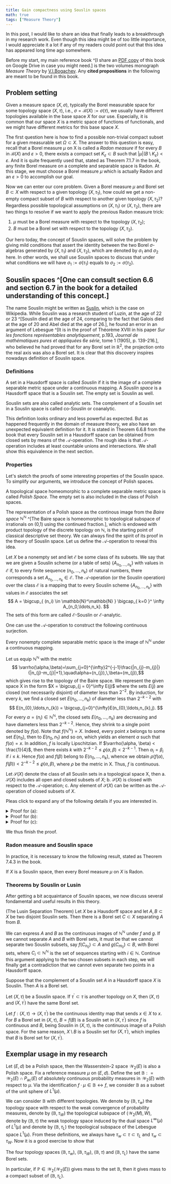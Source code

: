 ```yaml
---
title: Gain compactness using Souslin spaces
math: true
tags: ["Measure Theory"]
---
```


In this post, I would like to share an idea that finally leads
to a breakthrough in my research work.
Even though this idea might be of too little importance,
I would appreciate it a lot if any of my readers could point out
that this idea has appeared long time ago somewhere.

Before my start, my main reference book
^[I share an [PDF copy](https://drive.google.com/file/d/1b9ooQLN8OkxPi9IrwIaqkEIfaRWyNXKk/view?usp=sharing)
of this book on Google Drive in case you might need.]
is the two volumes monograph
_Measure Theory_ by [V.I.Bogachev](https://en.wikipedia.org/wiki/Vladimir_Bogachev).
Any __cited propositions__ in the following are meant to be found in this book.

## Problem setting

Given a measure space $(X, \sigma)$,
typically the Borel measurable space for some topology space $(X, \tau)$,
i.e., $\sigma = \mathcal{B}(X):= \sigma(\tau)$,
we usually have different topologies available in the base
space $X$ for our use.
Especially, it is common that our space $X$ is a metric space of functions
of functionals, and we might have different metrics for this base space $X$.

The first question here is how to find a possible non-trivial
compact subset for a given measurable set $\Omega \subset X$.
The answer to this question is easy, recall that
a Borel measure $\mu$ on X is called a _Radon measure_ if for every $B$ in
$\mathcal{B}(X)$ and $\varepsilon > 0$,
there exists a compact set $K_\varepsilon \subset B$ such that
$|\mu|(B\setminus K_{\varepsilon})<\varepsilon$.
And it is quite frequently used that, stated as Theorem 7.1.7 in the book,
any finite Borel measure on a complete and separable space is Radon.
At this stage, we must choose a Borel measure $\mu$ which is actually
Radon and an $\varepsilon > 0$ to accomplish our goal.

Now we can enter our core problem.
Given a Borel measure $\mu$ and Borel set $B \subset X$ with respect
to a given topology $(X, \tau_1)$,
how could we get a non-empty compact subset of $B$ with respect to another
given topology $(X, \tau_2)$?
Regardless possible topological assumptions on $(X, \tau_1)$ or $(X, \tau_2)$,
there are two things to resolve if we want to apply the
previous Radon measure trick:
1. $\mu$ must be a Borel measure with respect to the topology $(X, \tau_2)$;
2. $B$ must be a Borel set with respect to the topology $(X, \tau_2)$.

Our hero today, the concept of Souslin spaces, will solve the problem
by giving mild conditions that assert the identity between
the two Borel $\sigma$-algebras generated by $(X, \tau_1)$ and $(X, \tau_2)$,
which are denoted by $\sigma_1$ and $\sigma_2$ here.
In other words, we shall use Souslin spaces to discuss that
under what conditions we will have $\sigma_1 := \sigma(\tau_1)$
equals to $\sigma_2 := \sigma(\tau_2)$.


## Souslin spaces ^[One can consult section 6.6 and section 6.7 in the book for a detailed understanding of this concept.]

The name Souslin might be written as [Suslin](https://en.wikipedia.org/wiki/Mikhail_Suslin),
which is the case on Wikipedia.
While Souslin was a research student of Luzin,
at the age of 22 or 23 ^[Souslin died at the age of 24,
comparing to the fact that Galois died at the age of 20
and Abel died at the age of 26.],
he found an error in an argument of Lebesgue
^[It is in the proof of Théorème XVIII in
his paper _Sur les fonctions représentables analytiquement_,
p.193, _Journal de mathématiques pures et appliquées 6e série_,
tome 1 (1905), p. 139-216.],
who believed he had proved that for any Borel set in $\mathbb{R}^{2}$,
the projection onto the real axis was also a Borel set.
It is clear that this discovery inspires nowadays definition of Souslin space.

### Definitions

<div class="definition">

A set in a Hausdorff space is called _Souslin_ if it is
the image of a complete separable metric space under a continuous mapping.
A _Souslin space_ is a Hausdorff space that is a Souslin set.
The empty set is Souslin as well.

</div>

Souslin sets are also called analytic sets.
The complement of a Souslin set in a Souslin space is
called co-Souslin or coanalytic.

This definition looks ordinary and less powerful as expected.
But as happened frequently in the domain of measure theory,
we also have an unexpected equivalent definition for it.
It is stated in Theorem 6.6.8 from the book that
every Souslin set in a Hausdorff space can be obtained
from closed sets by means of the $\mathcal{A}$-operation.
The rough idea is that $\mathcal{A}$-operation includes at least
countable unions and intersections.
We shall show this equivalence in the next section.

### Properties

Let's sketch the proofs of some interesting properties of the Souslin space.
To simplify our arguments, we introduce the concept of Polish spaces.

<div class="definition">

A topological space homeomorphic to a complete
separable metric space is called _Polish Space_.
The empty set is also included in the class of Polish spaces.

</div>

The representation of a Polish space as the continous image from
the _Baire space_ $\mathbb{N}^\mathbb{N}$
^[The Baire space is homeomorphic to topological
subspace of irrationals on (0,1) using the continued fraction.],
which is endowed
with product topology of the discrete topology on $\mathbb{N}$,
is the starting point of classical descriptive set theory.
We can always find the spirit of its proof in the theory of Souslin space.
Let us define the $\mathcal{A}$-operation to reveal this idea.

<div class="definition">

Let $X$ be a nonempty set and let $\mathcal{E}$ be some class
of its subsets.
We say that we are given a Souslin scheme (or a table of
sets) $\{A_{n_0, \ldots , n_k}\}$ with values in $\mathcal{E}$ if,
to every finite sequence $(n_0, \ldots , n_k)$ of
natural numbers, there corresponds a set 
$A_{n_0,\ldots,n_k} \in \mathcal{E}$.
The $\mathcal{A}$-operation (or the Souslin operation) 
over the class $\mathcal{E}$ is a mapping that to every Souslin
scheme $\{A_{n_0,\ldots,n_k}\}$ with values in $\mathcal{E}$ associates the set
$$ A = \bigcup_{ (n_i) \in \mathbb{N}^\mathbb{N} }
\bigcap_{ k=0 }^ \infty A_{n_0,\ldots,n_k}. $$
The sets of this form are called $\mathcal{E}$-Souslin or
$\mathcal{E}$-analytic.

</div>

One can use the $\mathcal{A}$-operation to construct
the following continuous surjection.

<div class="theorem">

Every nonempty complete separable metric space is
the image of $\mathbb{N}^\mathbb{N}$ under a continuous mapping.

</div>

<div class="proof">

Let us equip $\mathbb{N}^\mathbb{N}$ with the metric
$$ \varrho(\alpha,\beta)=\sum_{j=0}^{\infty}2^{-j-1}\frac{|n_{j}-m_{j}|}
{|n_{j}-m_{j}|+1},\quad\alpha=(n_{j}),\,\beta=(m_{j}),$$
which gives rise to the topology of the Baire space.
We represent the
given space X in the form $X = \bigcup_{j = 0}^\infty E(j)$
where the sets $E(j)$ are closed (not necessarily disjoint) of diameter
less than $2^{-2}$.
By induction, for every $k$,
we find a closed set $E(n_0, \ldots , n_k)$
of diameter less than $2^{−k−2}$ with
$$ E(n_{0},\ldots,n_{k}) = \bigcup_{j=0}^{\infty}E(n_{0},\ldots,n_{k},j). $$
For every $\alpha = (n_i) \in \mathbb{N}^\mathbb{N}$,
the closed sets $E(n_0, . . . , n_k)$ are decreasing and
have diameters less than $2^{−k−2}$.
Hence, they shrink to a single point denoted
by $f(\alpha)$.
Note that $f(\mathbb{N}^\mathbb{N}) = X$.
Indeed, every point $x$ belongs to some
set $E(n_0)$, then to $E(n_0, n_1)$ and so on,
which yields an element $\alpha$ such that
$f(\alpha) = x$. 
In addition, $f$ is locally Lipschitzian.
If $\varrho(\alpha, \beta) < \frac{1}{4}$,
then there exists $k$ with $2^{−k−2} ≤ \varrho(\alpha, \beta) < 2^{−k−1}$.
Then $\alpha_i = \beta_i$ if $i ≤ k$.
Hence $f(\alpha)$ and $f(\beta)$ belong to $E(n_0, \ldots , n_k)$, whence
we obtain $\rho( f(\alpha), f(\beta) ) < 2^{−k−2} ≤ \varrho(\alpha, \beta)$,
where $\rho$ be the metric in X.
Thus, $f$ is continuous.

</div>

<div class="proposition">

Let $\mathcal{S}(X)$ denote the class of all Souslin sets in a topological space X, then
a. $\mathcal{S}(X)$ includes all open and closed subsets of $X$;
b. $\mathcal{S}(X)$ is closed with respect to the $\mathcal{A}$-operation;
c. Any element of $\mathcal{S}(X)$ can be written as the $\mathcal{A}$-operation
of closed subsets of $X$.

</div>

<div class="proof">

Pleas click to expand any of the following details if you are interested in.

<details>

<summary>Proof for (a):</summary>

We remark that any open or closed subsets of a Polish space is Polish.
In fact, to construct a metric on the open subset $X \setminus Y \subset X$
with $Y$ a closed subset of a given Polish metric space $(X, \varrho)$, we simply define
$$ \varrho_{0}(x,y)=\varrho(x,y)+\frac{|\mathrm{dist}(x,X\setminus Y)-\mathrm{dist}(y,X\setminus Y)|}
{|\mathrm{dist}(x,X\setminus Y)-\mathrm{dist}(y,X\setminus Y)|+1},$$
which turns out to be complete.

</details>

<details>

<summary>Proof for (b):</summary>

One can construct infinite product of Polish spaces to
show that $\mathcal{S}(X)$ is closed with respect to countable
union and intersection.
For the general case, we first lift a given Souslin scheme of
$\mathcal{S}(X)$ to a monotone disjoint Souslin scheme of
$\mathcal{S}(X \times \mathbb{N}^\mathbb{N})$.
A scheme $\{ A_{n_0, \ldots, n_k} \}$ is _monotone_
if $A_{n_0,\ldots,n_k} \subset A_{n_0,\ldots,n_{k-1}}$,
and it is _disjoint_ if $A_\alpha \cap A_\beta = \emptyset$ for
$\alpha \neq \beta \in \mathbb{N}^\mathbb{N}$.
We can trivialize the $\mathcal{A}$-operation for
monotone disjoint Souslin scheme $\{A_{n_0,\ldots,n_k}\}$
to countable unions and intersections
since for this scheme we have
$$  \bigcup_{ (n_i) \in \mathbb{N}^\mathbb{N} }
\bigcap_{k=0}^\infty A_{n_0,\ldots,n_k}
=  \bigcap_{k=0}^\infty
\bigcup_{ n_i \in \mathbb{N}}
A_{n_0,\ldots,n_k}. $$

For our proof, first notice that we can transform any scheme
to be monotone without changing the result of $\mathcal{A}$-operation
by re-defining 
$$ A_{n_0,\ldots, n_k} := A_{n_0} \cap A_{n_0, n_1} \cap \ldots
\cap A_{n_0, \ldots, n_k} .$$
To render a scheme $A$ disjoint, we define
$A^\prime_{n_0,\ldots,n_k} := A_{n_0,\ldots,n_k} \times C_{n_0, \ldots, n_k},$
where $C_{n_0, \ldots, n_k}$ is the set of sequences in $\mathbb{N}^\mathbb{N}$
whose first $k+1$ element is $(n_0, \ldots, n_k)$.
Then the $\mathcal{A}$-operation gives us a Souslin set
in the space $X \times \mathbb{N}^\mathbb{N}$.
Finally, one can get the original $\mathcal{A}$-operation result by
projection.

</details>

<details>

<summary>Proof for (c):</summary>

Let a set $A$ be the image of the space $\mathbb{N}^\mathbb{N}$
under a continuous mapping $f$. 
For every finite sequence $n_0, \ldots , n_k$,
we denote by $F_{n_0, \ldots ,n_k}$ the closure of $f(C_{n_0,\ldots,n_k})$,
where we define $C_{n_0,\ldots,n_k}$ as in the proof of (b):
$$ C_{n_{0},\ldots,n_{k}}=
\left\{(m_{i}) \in \mathbb{N}^{\mathbb{N}}
:\, (m_{0},\ldots,m_{k})=(n_{0},\ldots,n_{k}) \right\}.$$
One can then show that
$A = \bigcup_{(n_i) \in \mathbb{N}^\mathbb{N}} \bigcap_{k=0}^\infty F_{n_0,\ldots,n_k}$
by noticing that $f((n_i)) = \bigcap_{k=0}^\infty F_{n_0,\ldots,n_k}$.

</details>

We thus finish the proof.
</div>

### Radon measure and Souslin space

In practice, it is necessary to know the following result,
stated as Theorem 7.4.3 in the book.

<div class="theorem">

If $X$ is a Souslin space, then every Borel measure
$\mu$ on $X$ is Radon.

</div>

### Theorems by Souslin or Lusin

After getting a bit acquaintance of Souslin spaces,
we now discuss several fondamental and useful results in this theory.

<div class="theorem">

(The Lusin Separation Theorem) Let $X$ be a Hausdorff space
and let $A,B \subset X$ be two disjoint Souslin sets.
Then there is a Borel set $C \subset X$ separating $A$ from $B$.

</div>

<div class="proof">

We can express $A$ and $B$ as the
continuous images of $\mathbb{N}^\mathbb{N}$ under $f$ and $g$.
If we cannot separate $A$ and $B$ with Borel sets,
it must be that we cannot separate two Souslin subsets,
say $f(C_{n_0}) \subset A$ and $g(C_{m_0}) \subset B$,
with Borel sets,
where $C_i \subset \mathbb{N}^\mathbb{N}$ is the set of 
sequences starting with $i \in \mathbb{N}$.
Continue this argument applying to the two chosen subsets
in each step,
we will finally get a contradiction that we cannot
even separate two points in a Hausdorff space.

</div>


<div class="corollary">

Suppose that the complement of a Souslin set $A$ in
a Hausdorff space $X$ is Souslin.
Then $A$ is a Borel set.

</div>

<div class="theorem">

Let $(X, \tau)$ be a Souslin space.
If $\tau^\prime \subset \tau$ is another topology on $X$,
then $(X, \tau)$ and $(X, \tau^\prime)$ have the same Borel set.

</div>

<div class="proof">

Let $f: (X, \tau) \rightarrow (X, \tau^\prime)$ be the continuous
identity map that sends $x \in X$ to $x$.
For $B$ a Borel set in $(X, \tau)$, $B = f(B)$ is a Souslin set
in $(X, \tau^\prime)$ since $f$ is continuous
and $B$, being Souslin in $(X, \tau)$, is the continuous image of
a Polish space.
For the same reason, $X \setminus B$ is a Souslin set for $(X, \tau^\prime)$,
which implies that $B$ is Borel set for $(X, \tau^\prime)$.

</div>


## Exemplar usage in my research

Let $(E,d)$ be a Polish space,
then the Wasserstein-$2$ space $\mathcal{W}_2(E)$ 
is also a Polish space.
Fix a reference measure $\mu$ on $(E, d)$.
Define the set $\mathbb{B}: = \mathcal{W}_2(E) \cap P_{\operatorname{ac}}(E)$
of absolutely continuous probability measures
in $\mathcal{W}_2(E)$ with respect to $\mu$.
Via the identification $f \cdot \mu \in \mathbb{B} \leftrightarrow f$,
we consider $\mathbb{B}$ as a subset of
the unit sphere of $L^1(\mu)$.

We can consider $\mathbb{B}$
with different topologies.
We denote by $(\mathbb{B}, \tau_w)$ the
topology space with respect to the weak convergence
of probability measures,
denote by $(\mathbb{B}, \tau_W)$ the topological subspace
of $(\mathcal{W}_2(M), W)$, denote by $(\mathbb{B}, \tau)$
the weak topology space induced by the dual space $L^\infty(\mu)$
of $L^1(\mu)$ and denote by $(\mathbb{B}, \tau_L)$ the
topological subspace of the Lebesgue space $L^1(\mu)$.
From these definitions, we always have
$\tau_w \subset \tau \subset \tau_L$ and $\tau_w \subset \tau_W$.
Now it is a good exercise to show that

<div class="theorem">

The four
topology spaces $(\mathbb{B}, \tau_w)$, $(\mathbb{B}, \tau_W)$, $(\mathbb{B}, \tau)$
and $(\mathbb{B}, \tau_L)$ have the same Borel sets.

In particular, if $\mathbb{P} \in \mathcal{W}_2(\mathcal{W}_2(E))$
gives mass to the set $\mathbb{B}$,
then it gives mass to a compact subset of $(\mathbb{B}, \tau_L)$.

</div>
